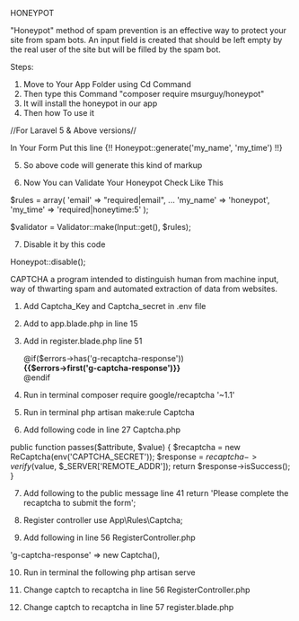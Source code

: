 
HONEYPOT 

"Honeypot" method of spam prevention is an effective way to protect your site from spam bots.
An input field is created that should be left empty by the real user of the site but will be filled by the spam bot.

Steps:

1) Move to Your App Folder using Cd Command
2) Then type this Command "composer require msurguy/honeypot"
3) It will install the honeypot in our app
4) Then how To use it 
   
   
//For Laravel 5 & Above versions//

   
In Your Form Put this line {!! Honeypot::generate('my_name', 'my_time') !!}



5) So above code will generate this kind of markup 

<div id="my_name_wrap" style="display:none;">
    <input name="my_name" type="text" value="" id="my_name">
    <input name="my_time" type="text" value="*************************************************************************">
</div>

6) Now You can Validate Your Honeypot Check Like This 


$rules = array(
    'email'     => "required|email",
    ...
    'my_name'   => 'honeypot',
    'my_time'   => 'required|honeytime:5'
);

$validator = Validator::make(Input::get(), $rules);


7) Disable it by this code 

  Honeypot::disable();



CAPTCHA
a program intended to distinguish human from machine input, 
way of thwarting spam and automated extraction of data from websites.

1) Add Captcha_Key and Captcha_secret in .env file

2) Add <script src='https://www.google.com/recaptcha/api.js'></script> to app.blade.php in line 15

3) Add in register.blade.php line 51
                               <div class="form-group row">
                                     <div class="col-md-6 offset-md-4">
                                         <div class="g-recaptcha" data-sitekey="{{env('CAPTCHA_KEY')}}"></div>
                                     @if($errors->has('g-recaptcha-response'))
                                         <span class="invalid-feedback" style="display:block">
                                             <strong>
                                                 {{$errors->first('g-captcha-response')}}
                                             </strong>
                                         </span>
                                         @endif
                                          </div>
 
 
4. Run in terminal 
composer require google/recaptcha '~1.1'  

5. Run in terminal 
php artisan make:rule Captcha 

6. Add following code in line 27 Captcha.php

public function passes($attribute, $value)
    {
        $recaptcha = new ReCaptcha(env('CAPTCHA_SECRET'));
        $response = $recaptcha->verify($value, $_SERVER['REMOTE_ADDR']);
        return $response->isSuccess();
    }

7. Add following to the public message line 41
return 'Please complete the recaptcha to submit the form';

8. Register controller 
use App\Rules\Captcha;

9. Add following in line 56 RegisterController.php

 'g-captcha-response' => new Captcha(),
 
10. Run in terminal the following 
php artisan serve 

11. Change captch to recaptcha in line 56 RegisterController.php

12.  Change captch to recaptcha in line 57 register.blade.php




